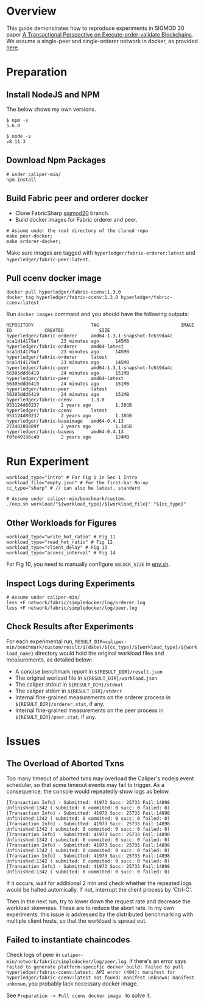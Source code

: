 # Overview
This guide demonstrates how to reproduce experiments in SIGMOD 20 paper [A Transactional Perspective on Execute-order-validate Blockchains](https://dl.acm.org/doi/pdf/10.1145/3318464.3389693?casa_token=mDXF6kWKwNwAAAAA:4bbkxngYNKRuJbjvHGmFT1RcYzwbAJsOKJ_5t0MINsrKTIDPFdqYDjURsY1cbWYV3QkhRBhZvPqyxVw).
We assume a single-peer and single-orderer network in docker, as provided [here](../../network/fabric/simpledocker). 
# Preparation
## Install NodeJS and NPM
The below shows my own versions. 
```
$ npm -v
5.6.0

$ node -v
v8.11.3
```

## Download Npm Packages
```
# under caliper-min/
npm install
```
## Build Fabric peer and orderer docker
* Clone FabricSharp [sigmod20](https://github.com/ooibc88/FabricSharp/tree/sigmod20) branch.
* Build docker images for Fabric orderer and peer. 
```
# Assume under the root directory of the cloned repo
make peer-docker;
make orderer-docker;
```
Make sure images are tagged with
`hyperledger/fabric-orderer:latest` and  `hyperledger/fabric-peer:latest`.

## Pull ccenv docker image

```
docker pull hyperledger/fabric-ccenv:1.3.0
docker tag hyperledger/fabric-ccenv:1.3.0 hyperledger/fabric-ccenv:latest
```

Run `docker images` command and you should have the following outputs:

```
REPOSITORY                     TAG                              IMAGE ID            CREATED             SIZE
hyperledger/fabric-orderer     amd64-1.3.1-snapshot-fc639da4c   bca1d14179af        23 minutes ago      145MB
hyperledger/fabric-orderer     amd64-latest                     bca1d14179af        23 minutes ago      145MB
hyperledger/fabric-orderer     latest                           bca1d14179af        23 minutes ago      145MB
hyperledger/fabric-peer        amd64-1.3.1-snapshot-fc639da4c   56305ddd6419        24 minutes ago      151MB
hyperledger/fabric-peer        amd64-latest                     56305ddd6419        24 minutes ago      151MB
hyperledger/fabric-peer        latest                           56305ddd6419        24 minutes ago      151MB
hyperledger/fabric-ccenv       1.3.0                            953124d80237        2 years ago         1.38GB
hyperledger/fabric-ccenv       latest                           953124d80237        2 years ago         1.38GB
hyperledger/fabric-baseimage   amd64-0.4.13                     27240288889f        2 years ago         1.34GB
hyperledger/fabric-baseos      amd64-0.4.13                     f0fe49196c40        2 years ago         124MB
```

# Run Experiment

```
workload_type="intro" # For Fig 1 in Sec 1 Intro
workload_file="empty.json" # For the first-bar No-op
cc_type="sharp" # // can also be latest, standard

# Assume under caliper-min/benchmark/custom. 
./exp.sh workload/"${workload_type}/${workload_file}" "${cc_type}"
```

## Other Workloads for Figures
```
workload_type="write_hot_ratio" # Fig 11
workload_type="read_hot_ratio" # Fig 12
workload_type="client_delay" # Fig 13
workload_type="access_interval" # Fig 14
```

For Fig 10, you need to manually configure `$BLOCK_SIZE` in [env.sh](env.sh).

## Inspect Logs during Experiments
```
# Assume under caliper-min/
less +F network/fabric/simpledocker/log/orderer.log
less +F network/fabric/simpledocker/log/peer.log
```

## Check Results after Experiments
For each experimental run, `RESULT_DIR=caliper-min/benchmark/custom/result/$(date)/${cc_type}/${workload_type}/${workload_name}` directory would hold the original workload files and measurements, as detailed below: 
* A concise benchmark report in `${RESULT_DIR}/result.json` 
* The original worload file in `${RESULT_DIR}/workload.json`
* The caliper stdout in `${RESULT_DIR}/stdout`
* The caliper stderr in `${RESULT_DIR}/stderr`
* Internal fine-grained measurements on the orderer process in `${RESULT_DIR}/orderer.stat`, if any. 
* Internal fine-grained measurements on the peer process in `${RESULT_DIR}/peer.stat`, if any. 

# Issues
## The Overload of Aborted Txns
Too many timeout of aborted txns may overload the Caliper's nodejs event scheduler, so that some timeout events may fail to trigger. As a consequence, the console would repeatedly show logs as below. 


```
[Transaction Info] - Submitted: 41973 Succ: 25733 Fail:14898 Unfinished:1342 ( submited: 0 commited: 0 succ: 0 failed: 0)
[Transaction Info] - Submitted: 41973 Succ: 25733 Fail:14898 Unfinished:1342 ( submited: 0 commited: 0 succ: 0 failed: 0)
[Transaction Info] - Submitted: 41973 Succ: 25733 Fail:14898 Unfinished:1342 ( submited: 0 commited: 0 succ: 0 failed: 0)
[Transaction Info] - Submitted: 41973 Succ: 25733 Fail:14898 Unfinished:1342 ( submited: 0 commited: 0 succ: 0 failed: 0)
[Transaction Info] - Submitted: 41973 Succ: 25733 Fail:14898 Unfinished:1342 ( submited: 0 commited: 0 succ: 0 failed: 0)
[Transaction Info] - Submitted: 41973 Succ: 25733 Fail:14898 Unfinished:1342 ( submited: 0 commited: 0 succ: 0 failed: 0)
[Transaction Info] - Submitted: 41973 Succ: 25733 Fail:14898 Unfinished:1342 ( submited: 0 commited: 0 succ: 0 failed: 0)
```

If it occurs, wait for additional 2 min and check whether the repeated logs would be halted automically. If not, interrupt the client process by 'Ctrl-C'. 

Then in the next run, try to lower down the request rate and decrease the workload skewness. These are to reduce the abort rate. In my own experiments, this issue is addressed by the distributed benchmarking with multiple client hosts, so that the workload is spread out. 

## Failed to instantiate chaincodes

Check logs of peer in `caliper-min/network/fabric/simpledocker/log/peer.log`. If there's an error says `Failed to generate platform-specific docker build: Failed to pull hyperledger/fabric-ccenv:latest: API error (404): manifest for hyperledger/fabric-ccenv:latest not found: manifest unknown: manifest unknown`, you probably lack necessary docker image. 

See `Preparation -> Pull ccenv docker image ` to solve it.